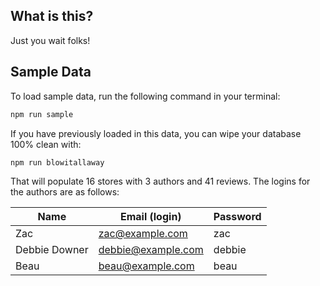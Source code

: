 ## What is this?

Just you wait folks!

## Sample Data

To load sample data, run the following command in your terminal:

```bash
npm run sample
```

If you have previously loaded in this data, you can wipe your database 100% clean with:

```bash
npm run blowitallaway
```

That will populate 16 stores with 3 authors and 41 reviews. The logins for the authors are as follows:

|Name|Email (login)|Password|
|---|---|---|
|Zac |zac@example.com|zac|
|Debbie Downer|debbie@example.com|debbie|
|Beau|beau@example.com|beau|
